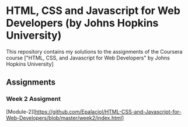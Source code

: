 # HTML, CSS and Javascript for Web Developers (by Johns Hopkins University)

This repository contains my solutions to the assignments of the Coursera course
["HTML, CSS, and Javascript for Web Developers" by Johns Hopkins University]

## Assignments

### Week 2 Assigment
[Module-2][https://github.com/Epalaciol/HTML-CSS-and-Javascript-for-Web-Developers/blob/master/week2/index.html]